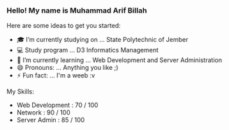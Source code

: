 ### Hello! My name is Muhammad Arif Billah

Here are some ideas to get you started:

- 🎓 I’m currently studying on ... State Polytechnic of Jember
- 💻 Study program ... D3 Informatics Management
- 🌱 I’m currently learning ... Web Development and Server Administration
- 😄 Pronouns: ... Anything you like ;)
- ⚡ Fun fact: ... I'm a weeb :v

My Skills:

- Web Development : 70 / 100
- Network         : 90 / 100
- Server Admin    : 85 / 100
